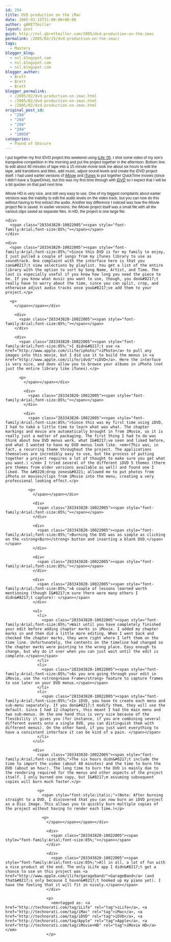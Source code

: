 ```yaml
---
id: 294
title: DVD production on the iMac
date: 2005-02-15T21:00:00+00:00
author: gBRETTmiller
layout: post
guid: http://nsl.gbrettmiller.com/2005/dvd-production-on-the-imac
permalink: /2005/02/15/dvd-production-on-the-imac/
tags:
  - Mastery
blogger_blog:
  - nsl.blogspot.com
  - nsl.blogspot.com
  - nsl.blogspot.com
blogger_author:
  - Brett
  - Brett
  - Brett
blogger_permalink:
  - /2005/02/dvd-production-on-imac.html
  - /2005/02/dvd-production-on-imac.html
  - /2005/02/dvd-production-on-imac.html
original_post_id:
  - "294"
  - "294"
  - "294"
  - "294"
  - "10050"
categories:
  - Pound of Obscure
---
```

<div>
  <span class="283343820-10022005"><span style="font-family:Arial;font-size:85%;">I put together my first iDVD project this weekend using <a href="http://www.apple.com/ilife/">iLife &#8217;05</a>. I shot some video of my son&#8217;s trampoline competition in the morning and put the project together in the afternoon. Bottom line: to edit about 40 minutes of tape into a 15 minute movie took me about six hours to edit the tape, add transitions and titles, add music, adjust sound levels and create the iDVD project itself. </span></span><span class="283343820-10022005"><span style="font-family:Arial;font-size:85%;">I had used earlier versions of <a href="http://www.apple.com/ilife/imovie/">iMovie</a> and <a href="http://www.apple.com/ilife/itunes/">iTunes</a> to put together QuickTime movies (since I didn&#8217;t have a SuperDrive), but this was my first time through with <a href="http://www.apple.com/ilife/idvd/">iDVD</a> so I expect that I will be a bit quicker on that part next time. </span></span>
</div>

<div>
  <span class="283343820-10022005"><span style="font-family:Arial;font-size:85%;"></span></span>
</div>

<div>
  <span class="283343820-10022005"><span style="font-family:Arial;font-size:85%;"><br />iMovie HD is very nice, and still very easy to use. One of my biggest complaints about earlier versions was the inability to edit the audio levels on the video track, but you can now do this without having to first extract the audio. Another key difference I noticed was how the iMovie project file is saved. In earlier versions, the iMovie project itself was a small file with all the various clips saved as separate files. In HD, the project is one large file.</p> 
  
  <p>
    </span></span></div> 
    
    <div>
      <span class="283343820-10022005"><span style="font-family:Arial;font-size:85%;"></span></span>
    </div>
    
    <div>
      <span class="283343820-10022005"><span style="font-family:Arial;font-size:85%;">Since this DVD is for my family to enjoy, I just pulled a couple of songs from my iTunes library to use as soundtrack. One complaint with the interface here is that you can&#8217;t view selections by playlist. You get a list of the entire library with the option to sort by Song Name, Artist, and Time. The last is especially useful if you know how long you need the piece to be. If you know what music you want to use, though, you don&#8217;t really have to worry about the time, since you can split, crop, and otherwise adjust audio tracks once you&#8217;ve add them to your project.</p> 
      
      <p>
        </span></span></div> 
        
        <div>
          <span class="283343820-10022005"><span style="font-family:Arial;font-size:85%;"></span></span>
        </div>
        
        <div>
          <span class="283343820-10022005"><span style="font-family:Arial;font-size:85%;">I didn&#8217;t use <a href="http://www.apple.com/ilife/iphoto/">iPhoto</a> to pull any images into this movie, but I did use it to build the menus in <a href="http://www.apple.com/ilife/idvd/">iDVD</a>. Here the interface is very nice, and does allow you to browse your albums in iPhoto (not just the entire library like iTunes).</p> 
          
          <p>
            </span></span></div> 
            
            <div>
              <span class="283343820-10022005"><span style="font-family:Arial;font-size:85%;"></span></span>
            </div>
            
            <div>
              <span class="283343820-10022005"><span style="font-family:Arial;font-size:85%;">Since this was my first time using iDVD, I had to take a little time to learn what was what. The chapter markings and movie are automatically brought in from iMovie, so it is really just a matter of packaging. The first thing I had to do was think about how DVD menus work, what I&#8217;ve seen and liked before, and what I wanted to have my DVD menus look like. <em>(This was, in fact, a recurring theme throughout the project. The applications themselves are incredibly easy to use, but the process of putting together a project requires a lot of thought to make sure you get what you want.) </em> I tried several of the different iDVD 5 themes (there are themes from older versions available as well) and found one I liked. The &#8220;drop zones&#8221; allowed me to put photos from iPhoto or movies/clips from iMovie into the menu, creating a very professional looking effect.</p> 
              
              <p>
                </span></span></div> 
                
                <div>
                  <span class="283343820-10022005"><span style="font-family:Arial;font-size:85%;"></span></span>
                </div>
                
                <div>
                  <span class="283343820-10022005"><span style="font-family:Arial;font-size:85%;">Burning the DVD was as simple as clicking on the <strong>Burn</strong> button and inserting a blank DVD.</span></span>
                </div>
                
                <div>
                  <span class="283343820-10022005"><span style="font-family:Arial;font-size:85%;"></span></span>
                </div>
                
                <div>
                  <span class="283343820-10022005"><span style="font-family:Arial;font-size:85%;">A couple of lessons learned worth mentioning (though I&#8217;m sure there were many others I didn&#8217;t capture): </span></span>
                </div>
                
                <ul>
                  <li>
                    <span class="283343820-10022005"><span style="font-family:Arial;font-size:85%;">Wait until you have completely finished your edit before adding chapter marks in iMovie. I added my chapter marks in and then did a little more editing. When I went back and checked the chapter marks, they were right where I left them on the time line. Unfortunately, the contents on the timeline had changed so the chapter marks were pointing to the wrong place. Easy enough to change, but why do it over when you can just wait until the edit is complete.</span></span>
                  </li>
                  <li>
                    <span class="283343820-10022005"><span style="font-family:Arial;font-size:85%;">As you are going through your edit in iMovie, use the <strong>Save Frame</strong> feature to capture frames to use later on your DVD menus.</span></span>
                  </li>
                  <li>
                    <span class="283343820-10022005"><span style="font-family:Arial;font-size:85%;">In iDVD, you have to create each menu and sub-menu separately. If you don&#8217;t modify them, they will use the default. Since I had 12 chapters, this meant I had the main menu and two sub-menus. On the one hand this is very nice because of the flexibility it gives you (for instance, if you are combining several different events onto a single DVD, you can distinguish them with different menus). On the other hand, if you just want everything to have a consistent interface it can be kind of a pain. </span></span>
                  </li>
                </ul>
                
                <div>
                  <span class="283343820-10022005"><span style="font-family:Arial;font-size:85%;">The six hours didn&#8217;t include the time to import the video (about 40 minutes) and the time to burn the DVD (about an hour). The long time to burn the DVD is mainly due to the rendering required for the menus and other aspects of the project itself. I only burned one copy, but I&#8217;m assuming subsequent copies will burn much faster.</p> 
                  
                  <p>
                    <span style="font-style:italic;">(Note: After burning straight to a DVD, I discovered that you can now burn an iDVD project as a Disc Image. This allows you to quickly burn multiple copies of the project without having to render each time.)</p> 
                    
                    <p>
                      </span></span></span></div> 
                      
                      <div>
                        <span class="283343820-10022005"><span style="font-family:Arial;font-size:85%;"></span></span>
                      </div>
                      
                      <div>
                        <span class="283343820-10022005"><span style="font-family:Arial;font-size:85%;">All in all, a lot of fun with a nice product at the end. The only iLife app I didn&#8217;t get a chance to use on this project was <a href="http://www.apple.com/ilife/garageband/">GarageBand</a> (and that&#8217;s only because I haven&#8217;t hooked up my piano yet). I have the feeling that it will fit in nicely.</span></span>
                      </div>
                      
                      <p>
                        <em>tagged as: <a href="http://technorati.com/tag/iLife" rel="tag">iLife</a>, <a href="http://technorati.com/tag/iMac" rel="tag">iMac</a>, <a href="http://technorati.com/tag/iDVD" rel="tag">iDVD</a>, <a href="http://technorati.com/tag/Apple" rel="tag">Apple</a>, <a href="http://technorati.com/tag/iMovie+HD" rel="tag">iMovie HD</a> </em>
                      </p>